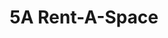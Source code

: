 ---
title: "5A Rent-A-Space"
url: /foster-city/5a-rent-a-space-east-hillsdale-boulevard-12/
shop: storage rental
---